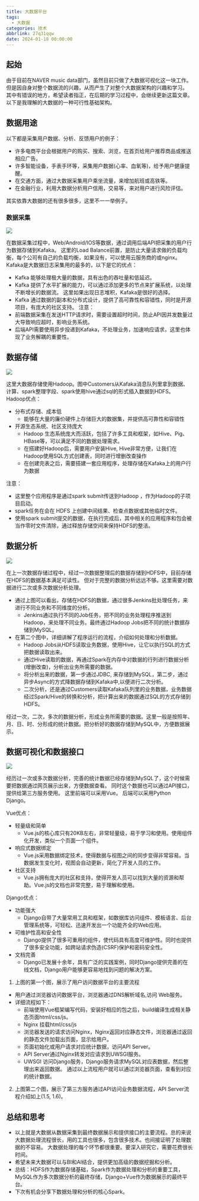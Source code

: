 ```yaml
---
title: 大数据平台
tags:
  - 大数据
categories: 技术
abbrlink: 27q31qqw
date: 2024-01-18 00:00:00
---
```


## 起始
由于目前在NAVER music data部门，虽然目前只做了大数据可视化这一块工作。但是因自身对整个数据流的兴趣，从而产生了对整个大数据架构的兴趣和学习。
其中有错误的地方，希望读者指正，在后期的学习过程中，会继续更新这篇文章。
以下是我理解的大数据的一种可行性基础架构。

## 数据用途
以下都是采集用户数据、分析、反馈用户的例子：
* 许多电商平台会根据用户的购买、搜索、浏览，在首页给用户推荐商品或推送相应广告。
* 许多智能设备，手表手环等，采集用户数据(心率、血氧等)，给予用户健康提醒。
* 在交通方面，通过大数据采集用户乘坐流量，来增加航班或高铁等。
* 在金融行业，利用大数据分析用户信用，交易等，来对用户进行风险评估。

其实依靠大数据的还有很多很多，这里不一一举例子。

### 数据采集
![](/images/big_data/data_collect.png)

在数据采集过程中，Web/Android/IOS等数据，通过调用后端API把采集的用户行为数据存储到Kafaka。
这里的Load Balance前置，是防止大量请求做的负载均衡，每个公司有自己的负载均衡，如果没有，可以使用云服务商的或nginx。
Kafaka是大数据日志采集用的最多的，以下是它的优点：
* Kafka 能够处理极大量的数据，具有出色的吞吐量和低延迟。
* Kafka 提供了水平扩展的能力，可以通过添加更多的节点来扩展系统，以处理不断增长的数据流。 这里如果出现日志堆积，Kafaka是很好的选择。
* Kafka 通过数据的副本和分布式设计，提供了高可靠性和容错性，同时是开源项目，有庞大的社区支持。
注意：
* 前端数据采集在发送HTTP请求时，需要设置超时时间，防止API因并发数量过大导致响应超时，影响业务系统。
* 后端API需要使用异步投递到Kafaka，不处理业务，加速响应请求，这里也体现了业务解耦的重要性。

## 数据存储
![](/images/big_data/data_save.png)

这里大数据存储使用Hadoop。图中Customers从Kafaka消息队列里拿到数据、计算、spark整理字段、spark使用hive通过sql的形式插入数据到HDFS。
Hadoop优点：
* 分布式存储、成本低
    * 能够在大量的廉价硬件上存储巨大的数据集，并提供高可靠性和容错性
* 开源生态系统、社区支持庞大
    * Hadoop 生态系统庞大而活跃，包括了许多工具和框架，如Hive、Pig、HBase等，可以满足不同的数据处理需求。
    * 在搭建好Hadoop后，需要用户安装Hive, Hive非常方便，让我们在Hadoop使用SQL方式创建表，同时进行增删改查操作
    * 在创建完表之后，需要搭建一套应用程序，处理存储在Kafaka上的用户行为数据

注意：
* 这里整个应用程序是通过spark submit传送到Hadoop ，作为Hadoop的子项目启动。
* spark任务在会在 HDFS 上创建中间结果、检查点数据或其他临时文件。
* 使用spark submit提交的数据，在执行完成后，其中相关的应用程序和包会被当作零时文件清除，通过释放存储空间来保持HDFS的整洁。

## 数据分析
![](/images/big_data/data_analysis.png)

在上一次数据存储过程中，经过一次数据整理后的数据存储到HDFS中，目前存储在HDFS的数据基本满足可读性。
但对于完整的数据分析远远不够。这里需要对数据进行二次或多次数据分析处理。
* 通过上图可以看出，存储在HDFS的数据，通过很多Jenkins批处理任务，来进行不同业务和不同维度的分析。
    * Jenkins通过执行不同的Job任务，把不同的业务处理程序推送到Hadoop，来处理不同业务。最终通过Hadoop Jobs把不同的统计数据存储到MySQL。
* 在第二个图中，详细讲解了程序运行的流程，介绍如何处理和分析数据。
    * Hadoop Jobs从HDFS读取业务数据，使用Hive，让它以执行SQL的方式把数据读取出来。
    * 通过Hive读取的数据，再通过Spark在内存中对数据的行列进行数据分析(增删改查)，分析出业务所需要的数据。
    * 将分析出来的数据，第一步通过JDBC, 来存储到MySQL，第二步，通过异步Async的方式降数据存储到Kafaka中,以便进行二次分析。
    * 二次分析，还是通过Customers读取Kafaka队列里的业务数据，业务数据经过Spark/Hive的转换和分析，把计算出来的数据通过SQL的方式存储到HDFS。

经过一次，二次，多次的数据分析，形成业务所需要的数据。这里一般是按照年、月、日、时、分形成的统计数据。把分析好的数据存储到MySQL中，方便数据展示。

## 数据可视化和数据接口
![](/images/big_data/data_visualization_interface.png)

经历过一次或多次数据分析，完善的统计数据已经存储到MySQL了，这个时候需要把数据通过网页展示出来，方便数据查看。
同时这个数据也可以通过API接口，提供给第三方服务使用。
这里前端可以采用Vue。 后端可以采用Python Django。

Vue优点：
* 轻量级和简单
    * Vue.js的核心库只有20KB左右，非常轻量级，易于学习和使用。使用组件化开发，类似一个页面一个组件。
* 响应式数据绑定 
    * Vue.js采用数据绑定技术，使得数据与视图之间的同步变得非常容易。当数据发生变化时，视图会自动更新，简化了开发人员的工作。
* 社区支持
    * Vue.js拥有庞大的社区和支持，使得开发人员可以找到大量的资源和帮助。Vue.js的文档也非常完整，易于理解和使用。

Django优点：
* 功能强大
    * Django自带了大量常用工具和框架，如数据库访问组件、模板语言、后台管理系统等，可轻松、迅速开发出一个功能齐全的Web应用。
* 可维护性高和安全性
    * Django提供了很多可重用的组件，使代码具有高度可维护性。同时也提供了很多安全功能，如跨站请求伪造(CSRF)保护和密码安全性。
* 文档完善
    * Django已发展十余年，具有广泛的实践案例，同时Django提供完善的在线文档，Django用户能够更容易地找到问题的解决方案。

1. 上图的第一个图，展示了用户访问数据平台的主要流程
* 用户通过浏览器访问数据平台，浏览器通过DNS解析域名,访问 Web服务。
* 详细流程如下： 
    * 前端使用Vue框架编写代码，安装好相应的包之后，build编译生成相关静态页面html/css/js。 
    * Nginx 挂载html/css/js
    * 浏览器发送的请求访问Nginx，Nginx返回对应静态文件，浏览器通过返回的静态文件加载出页面，显示给用户。
    * 页面初始化或用户请求对应统计数据，访问API Server。
    * API Server通过Nginx转发对应请求到UWSGI服务。
    * UWSGI 访问Django服务，Django服务请求MySQL对应表数据，然后整理出来返回数据。
通过以上流程用户就可以通过浏览器页面，查看到对应的统计数据。

2. 上图第二个图，展示了第三方服务通过API访问业务数据流程，API Server流程介绍如上(1.5, 1.6)。

## 总结和思考
* 以上就是大数据从数据采集到最终数据展示和提供接口的主要流程。总的来说大数据处理流程很长，用的工具也很多，包含很多技术。也间接证明了处理数据的不容易。
大数据处理的每个环节都很重要。要深入研究它，需要花费很长时间。
* 希望未来大数据可以与BI和AI结合，提供更加高级的数据挖掘和分析。
* 总结：HDFS作为数据存储基础，Spark作为数据处理和分析的重要工具，MySQL作为多次数据分析的最终存储，Django+Vue作为数据展示的最终平台。
* 下次有机会分享下数据处理和分析的核心Spark。